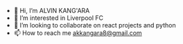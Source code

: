 - 👋 Hi, I’m ALVIN KANG'ARA
- 👀 I’m interested in Liverpool FC 
- 💞️ I’m looking to collaborate on react projects and python
- 📫 How to reach me akkangara8@gmail.com

<!---
unit-kin/unit-kin is a ✨ special ✨ repository because its `README.md` (this file) appears on your GitHub profile.
You can click the Preview link to take a look at your changes.
--->

